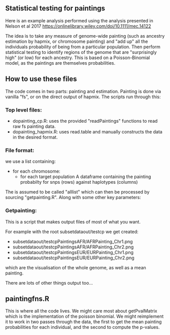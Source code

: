 ## Statistical testing for paintings

Here is an example analysis performed using the analysis presented in Nelson et al 2017 https://onlinelibrary.wiley.com/doi/10.1111/mec.14122

The idea is to take any measure of genome-wide painting (such as ancestry estimation by hapmix, or chromosome painting) and "add up" all the individuals probability of being from a particular population. Then perform statistical testing to identify regions of the genome that are "surprisingly high" (or low) for each ancestry. This is based on a Poisson-Binomial model, as the paintings are themselves probabilities.

## How to use these files

The code comes in two parts: painting and estimation. Painting is done via vanilla "fs", or on the direct output of hapmix. The scripts run through this:

### Top level files:
* dopainting_cp.R: uses the provided "readPaintings" functions to read raw fs painting data.
* dopainting_hapmix.R: uses read.table and manually constructs the data in the desired format.

### File format:
we use a list containing:
- for each chromosome:
  - for each target population
	A dataframe containing the painting probabilty for snps (rows) against haplotypes (columns)

The is assumed to be called "alllist" which can then be processed by sourcing "getpainting.R". Along with some other key parameters:
 
### Getpainting:
This is a script that makes output files of most of what you want.

For example with the root subsetdataout/testcp we get created:

* subsetdataout/testcpPaintingsAFR/AFRPainting_Chr1.png
* subsetdataout/testcpPaintingsAFR/AFRPainting_Chr2.png
* subsetdataout/testcpPaintingsEUR/EURPainting_Chr1.png
* subsetdataout/testcpPaintingsEUR/EURPainting_Chr2.png

which are the visualisation of the whole genome, as well as a mean painting.

There are lots of other things output too...

## paintingfns.R

This is where all the code lives. We might care most about getPvalMatrix which is the implementation of the poisson binomial. We might reimplement it to work in two passes through the data, the first to get the mean painting probabilities for each individual, and the second to compute the p-values.


